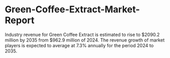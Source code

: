 # Green-Coffee-Extract-Market-Report
Industry revenue for Green Coffee Extract is estimated to rise to $2090.2 million by 2035 from $962.9 million of 2024. The revenue growth of market players is expected to average at 7.3% annually for the period 2024 to 2035.
